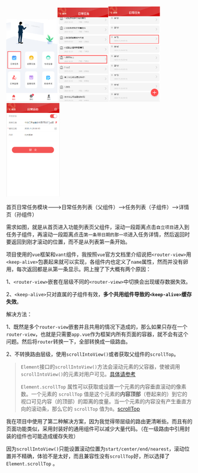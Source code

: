 <img src="https://github.com/limchen233/picgo/blob/master/img/image-20201216163137583.png?raw=true" style="zoom: 33%;" /><img src="https://github.com/limchen233/picgo/blob/master/img/image-20201216162331170.png?raw=true" style="zoom: 33%;" /><img src="https://github.com/limchen233/picgo/blob/master/img/image-20201216163554503.png?raw=true" style="zoom: 33%;" /><img src="https://github.com/limchen233/picgo/blob/master/img/image-20201216163823081.png?raw=true" style="zoom:33%;" /> 



首页日常任务模块--->日常任务列表（父组件）-->任务列表（子组件）-->详情页（孙组件）

需求如图，就是从首页进入功能列表页父组件，滚动一段距离点击`自立项目`进入到任务子组件，再滚动一段距离点击`第一条带日期的那一项`进入任务详情，然后返回时要返回到刚才滚动的位置，而不是从列表第一条开始。

项目使用的`vue`框架和`vant`组件，我按照`vue`官方文档里介绍说把`<router-view>`用`<keep-alive>`包裹起来就可以实现，各组件内也定义了`name`属性，然而并没有卵用，每次返回都是从第一条显示。网上搜了下大概有两个原因：

1、`<router-view>`嵌套在层级不同的`<router-view>`中切换会出现缓存数据失效。

2、`<keep-alive>`只对直属的子组件有效，**多个共用组件导致的`<keep-alive>`缓存失效**。

解决方法：

1、既然是多个`router-view`嵌套并且共用的情况下造成的，那么如果只存在一个`router-view`，也就是只需要`app.vue`作为框架内所有页面的容器，就不会有这个问题。然后将`router`转换一下，全部转换成一级路由。

2、不转换路由层级，使用`scrollIntoView()`或者获取父组件的`scrollTop`。

> `Element`接口的`scrollIntoView()`方法会滚动元素的父容器，使被调用`scrollIntoView()`的元素对用户可见。[具体请参考](https://developer.mozilla.org/zh-CN/docs/Web/API/Element/scrollIntoView)
>
> `Element.scrollTop` 属性可以获取或设置一个元素的内容垂直滚动的像素数。一个元素的 `scrollTop` 值是这个元素的**内容顶部**（卷起来的）到它的视口可见内容（的顶部）的距离的度量。当一个元素的内容没有产生垂直方向的滚动条，那么它的 `scrollTop` 值为`0`。[scrollTop](https://developer.mozilla.org/zh-CN/docs/Web/API/Element/scrollTop)

我在项目中使用了第二种解决方案，因为我觉得带层级的路由更清晰些。而且有的页面功能类似，采用封装好的通用组件可以减少大量代码。（在一级路由中引用封装的组件也可能造成缓存失败）

因为`scrollIntoView()`只能设置滚动位置为`start/center/end/nearest`，滚动位置并不精确，体验不是太好，而且兼容性没有`scrollTop`好，所以选择了 `Element.scrollTop` 。



